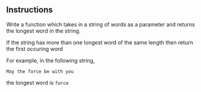 ## Instructions

Write a function which takes in a string of words as a parameter
and returns the longest word in the string.

If the string has more than one longest word of the same length
then return the first occuring word

For example, in the following string,

`May the force be with you`

the longest word is `force`
